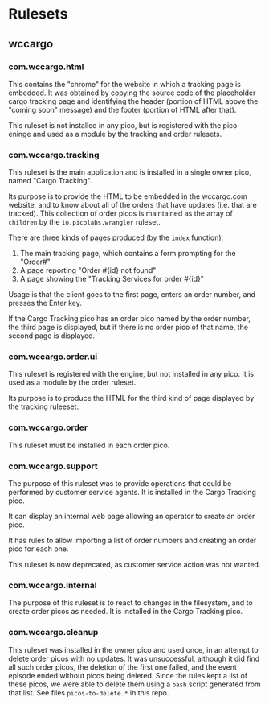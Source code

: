 # Rulesets

## wccargo

### com.wccargo.html

This contains the "chrome" for the website in which a tracking page is embedded.
It was obtained by copying the source code of the placeholder cargo tracking page
and identifying the header (portion of HTML above the "coming soon" message) and
the footer (portion of HTML after that).

This ruleset is not installed in any pico, but is registered with the pico-eninge
and used as a module by the tracking and order rulesets.

### com.wccargo.tracking

This ruleset is the main application and is installed in a single owner pico,
named "Cargo Tracking".

Its purpose is to provide the HTML to be embedded in the wccargo.com website,
and to know about all of the orders that have updates (i.e. that are tracked).
This collection of order picos is maintained as the array of `children` by the
`io.picolabs.wrangler` ruleset.

There are three kinds of pages produced (by the `index` function):

1. The main tracking page, which contains a form prompting for the "Order#"
1. A page reporting "Order #{id} not found"
1. A page showing the "Tracking Services for order #{id}"

Usage is that the client goes to the first page, enters an order number, and presses the Enter key.

If the Cargo Tracking pico has an order pico named by the order number, the third page is displayed,
but if there is no order pico of that name, the second page is displayed.

### com.wccargo.order.ui

This ruleset is registered with the engine, but not installed in any pico.
It is used as a module by the order ruleset.

Its purpose is to produce the HTML for the third kind of page displayed by the tracking ruleeset.

### com.wccargo.order

This ruleset must be installed in each order pico.

### com.wccargo.support

The purpose of this ruleset was to provide operations that could be performed by 
customer service agents.
It is installed in the Cargo Tracking pico.

It can display an internal web page allowing an operator to create an order pico.

It has rules to allow importing a list of order numbers and creating an order pico for each one.

This ruleset is now deprecated, as customer service action was not wanted.

### com.wccargo.internal

The purpose of this ruleset is to react to changes in the filesystem,
and to create order picos as needed.
It is installed in the Cargo Tracking pico.

### com.wccargo.cleanup

This ruleset was installed in the owner pico and used once,
in an attempt to delete order picos with no updates.
It was unsuccessful, although it did find all such order picos,
the deletion of the first one failed,
and the event episode ended without picos being deleted.
Since the rules kept a list of these picos, we were able to delete
them using a `bash` script generated from that list.
See files `picos-to-delete.*` in this repo.

